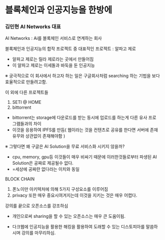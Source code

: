 # 블록체인과 인공지능을 한방에

### 김민현 AI Networks 대표

AI Networks : Ai를 블록체인 서비스로 연계하는 회사

블록체인과 인공지능의 합작 프로젝트 중 대표적인 프로젝트 : 알파고 제로
  - 알파고 제로는 릴라 제로라는 곳에서 만들어짐
  - 이 알파고 제로는 이세돌과 바둑을 둔 인공지능

※ 궁극적으로 이 회사에서 하고자 하는 일은 구글회사처럼 searching 하는 기법을 보다 효율적으로 만들려고함.

이 외에 다른 프로젝트들
1. SETI @ HOME
2. bittorrent
  - bittorrent는 storage에 다운로드를 받는 동시에 업로드를 하는게 다른 유사 프로그램들과의 차이
  - 이것을 응용하여 IPFS를 만듬( 웹이라는 것을 컨텐츠로 공유를 한다면 서버에 존재유무와 상관없이 존재해야함 )
  
※ 그렇다면 왜 구글은 AI Solution을 무료 서비스화 시키지 않을까?
  - cpu, memory, gpu등 이것들이 매우 비싸기 때문에 이러한것들로부터 파생된 AI Solution은 공짜로 제공될수 없다.
  - =세상에 공짜란 없다라는 이치와 동일
  
BLOCK CHAIN
  1. 폰노이만 아키텍처에 의해 5가지 구성요소를 이루어짐
  2. privacy 또한 매우 중요시여겨지는데 이것을 지키는 것은 매우 어렵다.
  
강의를 끝으로 오픈소스를 강조하심
  - 개인으로써 sharing을 할 수 있는 오픈소스는 매우 큰 도움이됨.
  
+ 다크웹에 인공지능을 활용한 해킹을 활용하여 도래할 수 있는 디스토피아를 말씀하시며 강의를 마무리하심.
